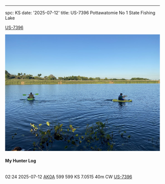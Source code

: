 ---
spc: KS
date: '2025-07-12'
title: US-7396 Pottawatomie No 1 State Fishing Lake

[US-7396](https://pota.app/#/park/US-7396)

![](/static/US-7396.jpg)

#### My Hunter Log

<BR>02:24	2025-07-12	[AK0A](https://qrz.com/db/AK0A)	599	599	KS	7.0515	40m	CW	[US-7396](https://pota.app/#/park/US-7396)